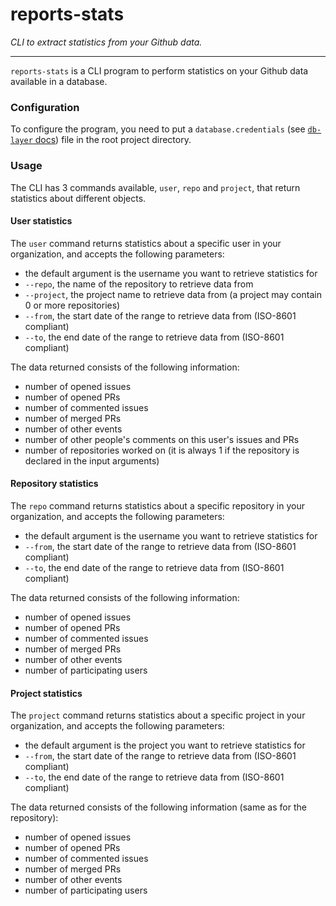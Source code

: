 reports-stats
=============

_CLI to extract statistics from your Github data._

-------------

`reports-stats` is a CLI program to perform statistics on your Github data available in a database.

### Configuration

To configure the program, you need to put a `database.credentials` (see [`db-layer` docs](../db-layer/README.md)) file in the root project directory.

### Usage

The CLI has 3 commands available, `user`, `repo` and `project`, that return statistics about different objects.

#### User statistics

The `user` command returns statistics about a specific user in your organization, and accepts the following parameters:

* the default argument is the username you want to retrieve statistics for
* `--repo`, the name of the repository to retrieve data from
* `--project`, the project name to retrieve data from (a project may contain 0 or more repositories)
* `--from`, the start date of the range to retrieve data from (ISO-8601 compliant)
* `--to`, the end date of the range to retrieve data from (ISO-8601 compliant)

The data returned consists of the following information:

* number of opened issues
* number of opened PRs
* number of commented issues
* number of merged PRs
* number of other events
* number of other people's comments on this user's issues and PRs
* number of repositories worked on (it is always 1 if the repository is declared in the input arguments)

#### Repository statistics

The `repo` command returns statistics about a specific repository in your organization, and accepts the following parameters:

* the default argument is the username you want to retrieve statistics for
* `--from`, the start date of the range to retrieve data from (ISO-8601 compliant)
* `--to`, the end date of the range to retrieve data from (ISO-8601 compliant)

The data returned consists of the following information:

* number of opened issues
* number of opened PRs
* number of commented issues
* number of merged PRs
* number of other events
* number of participating users

#### Project statistics

The `project` command returns statistics about a specific project in your organization, and accepts the following parameters:

* the default argument is the project you want to retrieve statistics for
* `--from`, the start date of the range to retrieve data from (ISO-8601 compliant)
* `--to`, the end date of the range to retrieve data from (ISO-8601 compliant)

The data returned consists of the following information (same as for the repository):

* number of opened issues
* number of opened PRs
* number of commented issues
* number of merged PRs
* number of other events
* number of participating users
